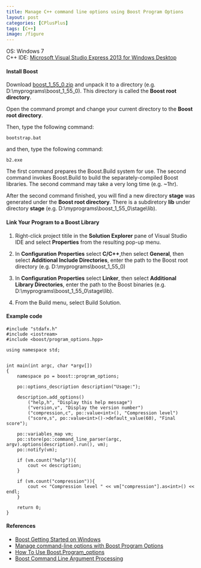 ```yaml
---
title: Manage C++ command line options using Boost Program Options
layout: post
categories: [CPlusPlus]
tags: [C++]
image: /figure
---
```


OS: Windows 7        
C++ IDE: [Microsoft Visual Studio Express 2013 for Windows Desktop](http://www.microsoft.com/en-hk/download/details.aspx?id=40787)     

#### Install Boost

Download [boost_1_55_0.zip](http://www.boost.org/users/history/version_1_55_0.html) and unpack it to a directory (e.g. D:\myprograms\boost_1_55_0). This directory is called the **Boost root directory**.           

Open the command prompt and change your current directory to the **Boost root directory**.    

Then, type the following command:     

```
bootstrap.bat
```

and then, type the following command:    

```
b2.exe
```

The first command prepares the Boost.Build system for use. The second command invokes Boost.Build to build the separately-compiled Boost libraries. The second command may take a very long time (e.g. ~1hr).       

After the second command finished, you will find a new directory **stage** was generated under the **Boost root directory**. There is a subdiretory **lib** under directory **stage** (e.g. D:\myprograms\boost_1_55_0\stage\lib). 

#### Link Your Program to a Boost Library

1. Right-click project titile in the **Solution Explorer** pane of Visual Studio IDE and select **Properties** from the resulting pop-up menu.     

2. In **Configuration Properties** select **C/C++**,then select **General**, then select **Additional Include Directories**, enter the path to the Boost root directory (e.g. D:\myprograms\boost_1_55_0)

3. In **Configuration Properties** select **Linker**, then select **Additional Library Directories**, enter the path to the Boost binaries (e.g. D:\myprograms\boost_1_55_0\stage\lib).

4. From the Build menu, select Build Solution.

#### Example code

```{cpp}
#include "stdafx.h"
#include <iostream>
#include <boost/program_options.hpp>

using namespace std;


int main(int argc, char *argv[])
{
	namespace po = boost::program_options;
  
	po::options_description description("Usage:");
  
	description.add_options()
		("help,h", "Display this help message")
		("version,v", "Display the version number")
		("compression,c", po::value<int>(), "Compression level")
		("score,s", po::value<int>()->default_value(60), "Final score");

	po::variables_map vm;
	po::store(po::command_line_parser(argc, argv).options(description).run(), vm);
	po::notify(vm);

	if (vm.count("help")){
		cout << description;
	}

	if (vm.count("compression")){
		cout << "Compression level " << vm["compression"].as<int>() << endl;
	}

	return 0;
}

```


#### References
* [Boost Getting Started on Windows](http://www.boost.org/doc/libs/1_55_0/more/getting_started/windows.html)
* [Manage command-line options with Boost Program Options](http://www.baptiste-wicht.com/2012/07/manage-command-line-boost-program-options/)
* [How To Use Boost.Program_options](http://www.radmangames.com/programming/how-to-use-boost-program_options)
* [Boost Command Line Argument Processing](http://chuckaknight.wordpress.com/2013/03/24/boost-command-line-argument-processing/)


